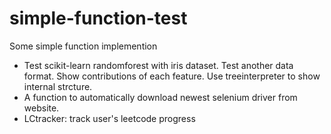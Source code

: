# simple-function-test
Some simple function implemention 
* Test scikit-learn randomforest with iris dataset. Test another data format. Show contributions of each feature. Use treeinterpreter to show internal strcture.
* A function to automatically download newest selenium driver from website.
* LCtracker: track user's leetcode progress
